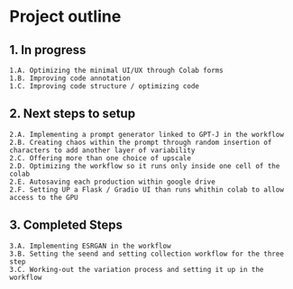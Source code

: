 # Project outline

  ## 1. In progress
    1.A. Optimizing the minimal UI/UX through Colab forms 
    1.B. Improving code annotation
    1.C. Improving code structure / optimizing code

  ## 2. Next steps to setup

    2.A. Implementing a prompt generator linked to GPT-J in the workflow
    2.B. Creating chaos within the prompt through random insertion of characters to add another layer of variability
    2.C. Offering more than one choice of upscale
    2.D. Optimizing the workflow so it runs only inside one cell of the colab
    2.E. Autosaving each production within google drive
    2.F. Setting UP a Flask / Gradio UI than runs whithin colab to allow access to the GPU


  ## 3. Completed Steps
    3.A. Implementing ESRGAN in the workflow
    3.B. Setting the seend and setting collection workflow for the three step 
    3.C. Working-out the variation process and setting it up in the workflow
